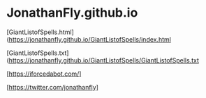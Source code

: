 # JonathanFly.github.io

[GiantListofSpells.html](https://jonathanfly.github.io/GiantListofSpells/index.html

[GiantListofSpells.txt](https://jonathanfly.github.io/GiantListofSpells/GiantListofSpells.txt

[https://iforcedabot.com/]

[https://twitter.com/jonathanfly]